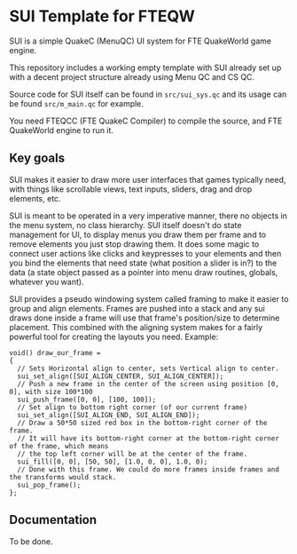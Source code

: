 # SUI Template for FTEQW
SUI is a simple QuakeC (MenuQC) UI system for FTE QuakeWorld game engine.

This repository includes a working empty template with SUI already set up with a decent project structure already using Menu QC and CS QC.

Source code for SUI itself can be found in `src/sui_sys.qc` and its usage can be found `src/m_main.qc` for example.

You need FTEQCC (FTE QuakeC Compiler) to compile the source, and FTE QuakeWorld engine to run it.

## Key goals

SUI makes it easier to draw more user interfaces that games typically need, with things like scrollable views, text inputs, sliders, drag and drop elements, etc. 

SUI is meant to be operated in a very imperative manner, there no objects in the menu system, no class hierarchy. SUI itself doesn't do state management for UI, to display menus you draw them per frame and to remove elements you just stop drawing them. It does some magic to connect user actions like clicks and keypresses to your elements and then you bind the elements that need state (what position a slider is in?) to the data (a state object passed as a pointer into menu draw routines, globals, whatever you want).

SUI provides a pseudo windowing system called framing to make it easier to group and align elements. Frames are pushed into a stack and any sui draws done inside a frame will use that frame's position/size to determine placement. This combined with the aligning system makes for a fairly powerful tool for creating the layouts you need. Example:
```
void() draw_our_frame =
{
  // Sets Horizontal align to center, sets Vertical align to center.
  sui_set_align([SUI_ALIGN_CENTER, SUI_ALIGN_CENTER]); 
  // Push a new frame in the center of the screen using position [0, 0], with size 100*100
  sui_push_frame([0, 0], [100, 100]);
  // Set align to bottom right corner (of our current frame)
  sui_set_align([SUI_ALIGN_END, SUI_ALIGN_END]);
  // Draw a 50*50 sized red box in the bottom-right corner of the frame.
  // It will have its bottom-right corner at the bottom-right corner of the frame, which means
  // the top left corner will be at the center of the frame.
  sui_fill([0, 0], [50, 50], [1.0, 0, 0], 1.0, 0);
  // Done with this frame. We could do more frames inside frames and the transforms would stack.
  sui_pop_frame();
};
```

## Documentation

To be done.
